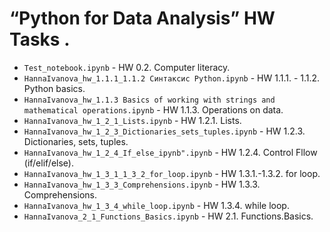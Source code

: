# “Python for Data Analysis” HW Tasks .

- `Test_notebook.ipynb` - HW 0.2. Computer literacy.
- `HannaIvanova_hw_1.1.1_1.1.2 Cинтаксис Python.ipynb` - HW 1.1.1. - 1.1.2. Python basics.
- `HannaIvanova_hw_1.1.3 Basics of working with strings and mathematical operations.ipynb` - HW 1.1.3. Operations on data.
- `HannaIvanova_hw_1_2_1_Lists.ipynb` - HW 1.2.1. Lists.
- `HannaIvanova_hw_1_2_3_Dictionaries_sets_tuples.ipynb` - HW 1.2.3. Dictionaries, sets, tuples.
- `HannaIvanova_hw_1_2_4_If_else_ipynb".ipynb` - HW 1.2.4. Control Fllow (if/elif/else).
- `HannaIvanova_hw_1_3_1_1_3_2_for_loop.ipynb` - HW 1.3.1.-1.3.2. for loop.
- `HannaIvanova_hw_1_3_3_Comprehensions.ipynb` - HW 1.3.3. Comprehensions.
- `HannaIvanova_hw_1_3_4_while_loop.ipynb` - HW 1.3.4. while loop.
- `HannaIvanova_2_1_Functions_Basics.ipynb` - HW 2.1. Functions.Basics.
